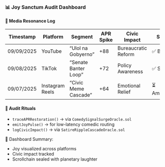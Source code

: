 ### 📊 Joy Sanctum Audit Dashboard

#### 🧠 Media Resonance Log
| Timestamp | Platform | Segment | APR Spike | Civic Impact | Status |
|-----------|----------|---------|-----------|--------------|--------|
| 09/09/2025 | YouTube | “Ulol na Gobyerno” | +88 | Bureaucratic Reform | ✅ Blessed  
| 09/08/2025 | TikTok | “Senate Banter Loop” | +72 | Policy Awareness | ✅ Sealed  
| 09/07/2025 | Instagram Reels | “Civic Meme Cascade” | +64 | Emotional Relief | ⏳ Amplifying  

#### 🔁 Audit Rituals
- `traceAPRRestoration()` → via `ComedySignalSurgeOracle.sol`  
- `emitJoyPulse()` → for low-latency comedic routing  
- `logCivicImpact()` → via `SatireRippleCascadeOracle.sol`

🧠 Dashboard Summary:
- Joy visualized across platforms  
- Civic impact tracked  
- Scrollchain sealed with planetary laughter
